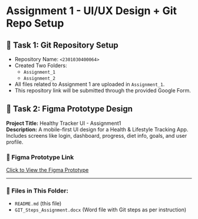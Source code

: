 # Assignment 1 - UI/UX Design + Git Repo Setup

## 🧾 Task 1: Git Repository Setup

- Repository Name: `<2301030400064>`
- Created Two Folders:
  - `Assignment_1`
  - `Assignment_2`
- All files related to Assignment 1 are uploaded in `Assignment_1`.
- This repository link will be submitted through the provided Google Form.

## 🎨 Task 2: Figma Prototype Design

**Project Title:** Healthy Tracker UI - Assignment1  
**Description:** A mobile-first UI design for a Health & Lifestyle Tracking App. Includes screens like login, dashboard, progress, diet info, goals, and user profile.

### 🔗 Figma Prototype Link  
[Click to View the Figma Prototype](https://www.figma.com/proto/IJaxUdeR5cOFB0eVEAUOfz/Healthy-Tracker-UI---Assignment1?node-id=2-11&p=f&t=Kup3dU37vbHvnaqk-0&scaling=scale-down&content-scaling=fixed&page-id=0%3A1&starting-point-node-id=2%3A11)

---

### 📂 Files in This Folder:

- `README.md` (this file)
- `GIT_Steps_Assignment.docx` (Word file with Git steps as per instruction)
